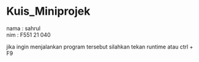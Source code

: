 # Kuis_Miniprojek<br>
nama : sahrul<br>
nim : F551 21 040<br>

jika ingin menjalankan program tersebut silahkan tekan runtime atau ctrl + F9
